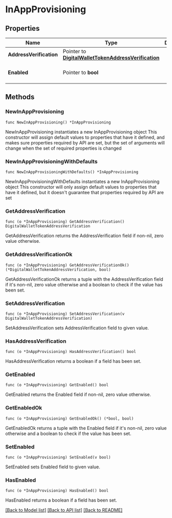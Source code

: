 # InAppProvisioning

## Properties

Name | Type | Description | Notes
------------ | ------------- | ------------- | -------------
**AddressVerification** | Pointer to [**DigitalWalletTokenAddressVerification**](DigitalWalletTokenAddressVerification.md) |  | [optional] 
**Enabled** | Pointer to **bool** |  | [optional] [default to false]

## Methods

### NewInAppProvisioning

`func NewInAppProvisioning() *InAppProvisioning`

NewInAppProvisioning instantiates a new InAppProvisioning object
This constructor will assign default values to properties that have it defined,
and makes sure properties required by API are set, but the set of arguments
will change when the set of required properties is changed

### NewInAppProvisioningWithDefaults

`func NewInAppProvisioningWithDefaults() *InAppProvisioning`

NewInAppProvisioningWithDefaults instantiates a new InAppProvisioning object
This constructor will only assign default values to properties that have it defined,
but it doesn't guarantee that properties required by API are set

### GetAddressVerification

`func (o *InAppProvisioning) GetAddressVerification() DigitalWalletTokenAddressVerification`

GetAddressVerification returns the AddressVerification field if non-nil, zero value otherwise.

### GetAddressVerificationOk

`func (o *InAppProvisioning) GetAddressVerificationOk() (*DigitalWalletTokenAddressVerification, bool)`

GetAddressVerificationOk returns a tuple with the AddressVerification field if it's non-nil, zero value otherwise
and a boolean to check if the value has been set.

### SetAddressVerification

`func (o *InAppProvisioning) SetAddressVerification(v DigitalWalletTokenAddressVerification)`

SetAddressVerification sets AddressVerification field to given value.

### HasAddressVerification

`func (o *InAppProvisioning) HasAddressVerification() bool`

HasAddressVerification returns a boolean if a field has been set.

### GetEnabled

`func (o *InAppProvisioning) GetEnabled() bool`

GetEnabled returns the Enabled field if non-nil, zero value otherwise.

### GetEnabledOk

`func (o *InAppProvisioning) GetEnabledOk() (*bool, bool)`

GetEnabledOk returns a tuple with the Enabled field if it's non-nil, zero value otherwise
and a boolean to check if the value has been set.

### SetEnabled

`func (o *InAppProvisioning) SetEnabled(v bool)`

SetEnabled sets Enabled field to given value.

### HasEnabled

`func (o *InAppProvisioning) HasEnabled() bool`

HasEnabled returns a boolean if a field has been set.


[[Back to Model list]](../../README.md#documentation-for-models) [[Back to API list]](../../README.md#documentation-for-api-endpoints) [[Back to README]](../../README.md)


